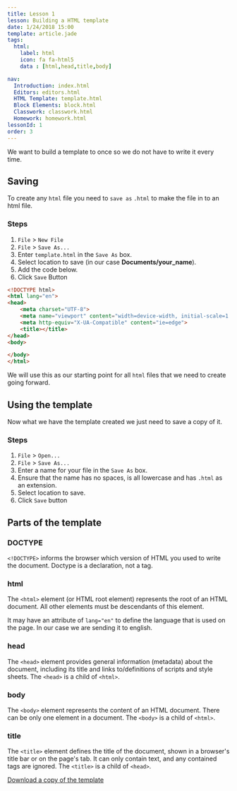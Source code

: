 ```yaml
---
title: Lesson 1
lesson: Building a HTML template
date: 1/24/2018 15:00
template: article.jade
tags:
  html:
    label: html
    icon: fa fa-html5
    data : [html,head,title,body]

nav:
  Introduction: index.html
  Editors: editors.html
  HTML Template: template.html
  Block Elements: block.html
  Classwork: classwork.html
  Homework: homework.html
lessonId: 1
order: 3
---
```


We want to build a template to once so we do not have to write it every time.

## Saving

To create any `html` file you need to `save as` `.html` to make the file in to an html file.

### Steps

1.  `File` > `New File`
2.  `File` > `Save As...`
3.  Enter `template.html` in the `Save As` box.
4.  Select location to save (in our case **Documents/your_name**).
5.  Add the code below.
6.  Click `Save` Button

```html
<!DOCTYPE html>
<html lang="en">
<head>
	<meta charset="UTF-8">
	<meta name="viewport" content="width=device-width, initial-scale=1.0">
	<meta http-equiv="X-UA-Compatible" content="ie=edge">
	<title></title>
</head>
<body>

</body>
</html>
```

We will use this as our starting point for all `html` files that we need to create going forward.

## Using the template

Now what we have the template created we just need to save a copy of it.

### Steps

1.  `File` > `Open...`
2.  `File` > `Save As...`
3.  Enter a name for your file in the `Save As` box.
4.  Ensure that the name has no spaces, is all lowercase and has `.html` as an extension.
5.  Select location to save.
6.  Click `Save` button

## Parts of the template

### DOCTYPE

`<!DOCTYPE>` informs the browser which version of HTML you used to write the document. Doctype is a declaration, not a tag.

### html

The `<html>` element (or HTML root element) represents the root of an HTML document. All other elements must be descendants of this element.

It may have an attribute of `lang="en"` to define the language that is used on the page. In our case we are sending it to english.

### head

The `<head>` element provides general information (metadata) about the document, including its title and links to/definitions of scripts and style sheets. The `<head>` is a child of `<html>`.

### body

The `<body>` element represents the content of an HTML document. There can be only one <body> element in a document. The `<body>` is a child of `<html>`.

### title

The `<title>` element defines the title of the document, shown in a browser's title bar or on the page's tab. It can only contain text, and any contained tags are ignored. The `<title>` is a child of `<head>`.

[Download a copy of the template](template.txt)
